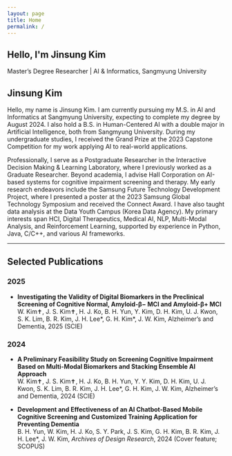 ```yaml
---
layout: page
title: Home
permalink: /
---
```


<!-- Hero Section -->
<div class="hero">
  <h2 class="hero-title">
    Hello, I'm <i class="fas fa-robot"></i> <span class="highlight">Jinsung Kim</span>
  </h2>
  <p class="hero-subtitle">Master’s Degree Researcher | AI & Informatics, Sangmyung University</p>
</div>

## Jinsung Kim

Hello, my name is Jinsung Kim. I am currently pursuing my M.S. in AI and Informatics at Sangmyung University, expecting to complete my degree by August 2024. I also hold a B.S. in Human-Centered AI with a double major in Artificial Intelligence, both from Sangmyung University. During my undergraduate studies, I received the Grand Prize at the 2023 Capstone Competition for my work applying AI to real-world applications.

Professionally, I serve as a Postgraduate Researcher in the Interactive Decision Making & Learning Laboratory, where I previously worked as a Graduate Researcher. Beyond academia, I advise HaII Corporation on AI-based systems for cognitive impairment screening and therapy. My early research endeavors include the Samsung Future Technology Development Project, where I presented a poster at the 2023 Samsung Global Technology Symposium and received the Connect Award. I have also taught data analysis at the Data Youth Campus (Korea Data Agency). My primary interests span HCI, Digital Therapeutics, Medical AI, NLP, Multi-Modal Analysis, and Reinforcement Learning, supported by experience in Python, Java, C/C++, and various AI frameworks.

---

## Selected Publications

### 2025
- **Investigating the Validity of Digital Biomarkers in the Preclinical Screening of Cognitive Normal, Amyloid-β− MCI and Amyloid-β+ MCI**  
  W. Kim✝, J. S. Kim✝, H. J. Ko, B. H. Yun, Y. Kim, D. H. Kim, U. J. Kwon, S. K. Lim, B. R. Kim, J. H. Lee*, G. H. Kim*, J. W. Kim, Alzheimer’s and Dementia, 2025 (SCIE)

### 2024
- **A Preliminary Feasibility Study on Screening Cognitive Impairment Based on Multi-Modal Biomarkers and Stacking Ensemble AI Approach**  
  W. Kim✝, J. S. Kim✝, H. J. Ko, B. H. Yun, Y. Y. Kim, D. H. Kim, U. J. Kwon, S. K. Lim, B. R. Kim, J. H. Lee*, G. H. Kim, J. W. Kim, Alzheimer’s and Dementia, 2024 (SCIE)

- **Development and Effectiveness of an AI Chatbot-Based Mobile Cognitive Screening and Customized Training Application for Preventing Dementia**  
  B. H. Yun, W. Kim, H. J. Ko, S. Y. Park, J. S. Kim, G. H. Kim, B. R. Kim, J. H. Lee*, J. W. Kim, *Archives of Design Research*, 2024 (Cover feature; SCOPUS)
